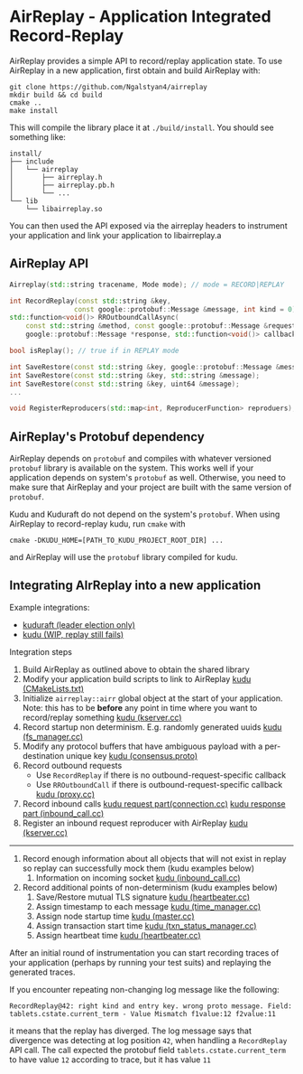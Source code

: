 # AirReplay - Application Integrated Record-Replay

AirReplay provides a simple API to record/replay application state.
To use AirReplay in a new application, first obtain and build AirReplay with:
```
git clone https://github.com/Ngalstyan4/airreplay
mkdir build && cd build
cmake ..
make install
```
This will compile the library place it at `./build/install`. You should see something like:
```
install/
├── include
│   └── airreplay
│       ├── airreplay.h
│       ├── airreplay.pb.h
│       └── ...
└── lib
    └── libairreplay.so
```
You can then used the API exposed via the airreplay headers to instrument your application and link your application to libairreplay.a
## AirReplay API

```cpp
Airreplay(std::string tracename, Mode mode); // mode = RECORD|REPLAY

int RecordReplay(const std::string &key,
                const google::protobuf::Message &message, int kind = 0);
std::function<void()> RROutboundCallAsync(
    const std::string &method, const google::protobuf::Message &request,
    google::protobuf::Message *response, std::function<void()> callback);

bool isReplay(); // true if in REPLAY mode

int SaveRestore(const std::string &key, google::protobuf::Message &message);
int SaveRestore(const std::string &key, std::string &message);
int SaveRestore(const std::string &key, uint64 &message);
...

void RegisterReproducers(std::map<int, ReproducerFunction> reproduers);

```


## AirReplay's Protobuf dependency
AirReplay depends on `protobuf` and compiles with whatever versioned `protobuf` library is available on the system.
This works well if your application depends on system's `protobuf` as well. Otherwise, you need to make sure that AirReplay and your project are built with the same version of `protobuf`.

Kudu and Kuduraft do not depend on the system's `protobuf`. When using AirReplay to record-replay kudu, run `cmake` with
```
cmake -DKUDU_HOME=[PATH_TO_KUDU_PROJECT_ROOT_DIR] ...
```
 and AirReplay will use the `protobuf` library compiled for kudu.


## Integrating AIrReplay into a new application

Example integrations:
 - [kuduraft (leader election only)](https://github.com/facebook/kuduraft/compare/1.8.raft...Ngalstyan4:kuduraft:airreplay?expand=1)
 - [kudu (WIP, replay still fails)](https://github.com/Ngalstyan4/kuduraft/compare/kudu...Ngalstyan4:kuduraft:kudu_airreplay?expand=1)

 Integration steps
 1. Build AirReplay as outlined above to obtain the shared library
 1. Modify your application build scripts to link to AirReplay [kudu (CMakeLists.txt)](https://github.com/Ngalstyan4/kuduraft/compare/kudu...Ngalstyan4:kuduraft:kudu_airreplay?expand=1#diff-20ff7a6c6cd70212e1413303ebd974ee5745be9c02ae55ae34017a7f9a85a6ecR114-R121)
 1. Initialize `airreplay::airr` global object at the start of your application. Note: this has to be __before__ any point in time where you want to record/replay something [kudu (kserver.cc)](https://github.com/Ngalstyan4/kuduraft/compare/kudu...Ngalstyan4:kuduraft:kudu_airreplay?expand=1#diff-b843607bdc0af2f903cbf75e924ab230d7b4506fb83e23b27853611c8f04553aR148-R181)
 1. Record startup non determinism. E.g. randomly generated uuids [kudu (fs_manager.cc)](https://github.com/Ngalstyan4/kuduraft/compare/kudu...Ngalstyan4:kuduraft:kudu_airreplay?expand=1#diff-d99e64e9df4b9729be50977e7fc57f6b9d2c184d10b905345fe089fa1fd256c5R838)
 1. Modify any protocol buffers that have ambiguous payload with a per-destination unique key [kudu (consensus.proto)](https://github.com/Ngalstyan4/kuduraft/compare/kudu...Ngalstyan4:kuduraft:kudu_airreplay?expand=1#diff-7d7d8ed941658533d9cadc39ff2075a2caad979fec15377e0d6364ce291fa88aR434-R452)
 1. Record outbound requests
    - Use `RecordReplay` if there is no outbound-request-specific callback
    - Use `RROutboundCall` if there is outbound-request-specific callback [kudu (proxy.cc)](https://github.com/Ngalstyan4/kuduraft/compare/kudu...Ngalstyan4:kuduraft:kudu_airreplay?expand=1#diff-aa0d48ba6d10b66bba7262f72d15c15105429ce3dab097725f7c7f0b6df57530R204-R217)
 1. Record inbound calls [kudu request part(connection.cc)](https://github.com/Ngalstyan4/kuduraft/compare/kudu...Ngalstyan4:kuduraft:kudu_airreplay?expand=1#diff-7a43ab0a4611f187f672845c106ae903eb81350fbf9b5b9aabeecfbcf12123e6R704-R707) [kudu response part (inbound_call.cc)](https://github.com/Ngalstyan4/kuduraft/compare/kudu...Ngalstyan4:kuduraft:kudu_airreplay?expand=1#diff-5a4f04732c39584b145034490dcc2602ed0b896a30c68089e7293584f1ac2c1bR206-R212)
 1. Register an inbound request reproducer with AirReplay [kudu (kserver.cc)](https://github.com/Ngalstyan4/kuduraft/compare/kudu...Ngalstyan4:kuduraft:kudu_airreplay?expand=1#diff-b843607bdc0af2f903cbf75e924ab230d7b4506fb83e23b27853611c8f04553aR148-R181)
 ---
 1. Record enough information about all objects that will not exist in replay so replay can successfully mock them (kudu examples below)
    1. Information on incoming socket [kudu (inbound_call.cc)](https://github.com/Ngalstyan4/kuduraft/compare/kudu...Ngalstyan4:kuduraft:kudu_airreplay?expand=1#diff-5a4f04732c39584b145034490dcc2602ed0b896a30c68089e7293584f1ac2c1bR119-R151)
 1. Record additional points of non-determinism (kudu examples below)
    1. Save/Restore mutual TLS signature [kudu (heartbeater.cc)](https://github.com/Ngalstyan4/kuduraft/compare/kudu...Ngalstyan4:kuduraft:kudu_airreplay?expand=1#diff-9c8d9c20339579dbeab6e22eb5f14bbfa0aaa06cf2391b1cc8028e735412725cR481-R494)
    1. Assign timestamp to each message [kudu (time_manager.cc)](https://github.com/Ngalstyan4/kuduraft/compare/kudu...Ngalstyan4:kuduraft:kudu_airreplay?expand=1#diff-1a6ded63b6b1501abc1c2b14bc5f3f0a5fd28e01a04fda2835a6c92805900099L107-R111)
    1. Assign node startup time [kudu (master.cc)](https://github.com/Ngalstyan4/kuduraft/compare/kudu...Ngalstyan4:kuduraft:kudu_airreplay?expand=1#diff-0693e3530804ab97e66fdfac668582385a0fc81f2ba34c6abf69ba71c72bb3e1L524-R529)
    1. Assign transaction start time [kudu (txn_status_manager.cc)](https://github.com/Ngalstyan4/kuduraft/compare/kudu...Ngalstyan4:kuduraft:kudu_airreplay?expand=1#diff-430bc88a3a1c8583f71a90167c3b13f2e5b099b4b90263cce013d0bda4445f46R995-R1014)
    1. Assign heartbeat time [kudu (heartbeater.cc)](https://github.com/Ngalstyan4/kuduraft/compare/kudu...Ngalstyan4:kuduraft:kudu_airreplay?expand=1#diff-9c8d9c20339579dbeab6e22eb5f14bbfa0aaa06cf2391b1cc8028e735412725cL391-R396)


After an initial round of instrumentation you can start recording traces of your application (perhaps by running your test suits) and replaying the generated traces.

If you encounter repeating non-changing log message like the following:

```
RecordReplay@42: right kind and entry key. wrong proto message. Field: tablets.cstate.current_term - Value Mismatch f1value:12 f2value:11
```
it means that the replay has diverged.
The log message says that divergence was detecting at log position `42`, when handling a `RecordReplay` API call. The call expected the protobuf field `tablets.cstate.current_term` to have value `12` according to trace, but it has value `11`
